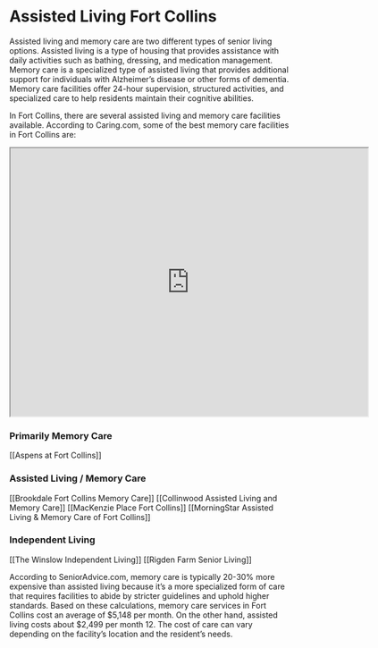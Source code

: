 # Assisted Living Fort Collins

Assisted living and memory care are two different types of senior living options. Assisted living is a type of housing that provides assistance with daily activities such as bathing, dressing, and medication management. Memory care is a specialized type of assisted living that provides additional support for individuals with Alzheimer’s disease or other forms of dementia. Memory care facilities offer 24-hour supervision, structured activities, and specialized care to help residents maintain their cognitive abilities.

In Fort Collins, there are several assisted living and memory care facilities available. According to Caring.com, some of the best memory care facilities in Fort Collins are:

<iframe src="https://www.google.com/maps/d/u/0/embed?mid=1efY-q0m3W5qGkUDVGpFFvDuIHfKlcn8&ehbc=2E312F" width="640" height="480"></iframe>


### Primarily Memory Care

[[Aspens at Fort Collins]]

### Assisted Living / Memory Care
[[Brookdale Fort Collins Memory Care]]
[[Collinwood Assisted Living and Memory Care]]
[[MacKenzie Place Fort Collins]]
[[MorningStar Assisted Living & Memory Care of Fort Collins]]


### Independent Living
[[The Winslow Independent Living]]
[[Rigden Farm Senior Living]]


According to SeniorAdvice.com, memory care is typically 20-30% more expensive than assisted living because it’s a more specialized form of care that requires facilities to abide by stricter guidelines and uphold higher standards. Based on these calculations, memory care services in Fort Collins cost an average of $5,148 per month. On the other hand, assisted living costs about $2,499 per month 12. The cost of care can vary depending on the facility’s location and the resident’s needs.
